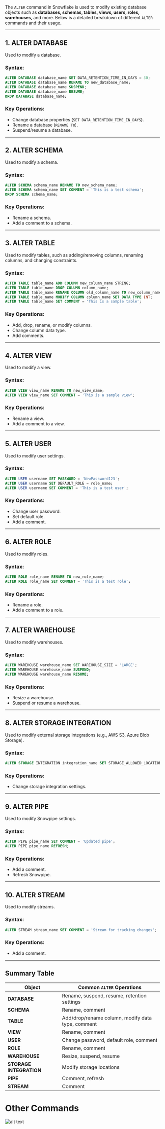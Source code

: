 The `ALTER` command in Snowflake is used to modify existing database objects such as **databases, schemas, tables, views, users, roles, warehouses,** and more. Below is a detailed breakdown of different `ALTER` commands and their usage.

---

## **1. ALTER DATABASE**

Used to modify a database.

### **Syntax:**

```sql
ALTER DATABASE database_name SET DATA_RETENTION_TIME_IN_DAYS = 30;
ALTER DATABASE database_name RENAME TO new_database_name;
ALTER DATABASE database_name SUSPEND;
ALTER DATABASE database_name RESUME;
DROP DATABASE database_name;
```

### **Key Operations:**

- Change database properties (`SET DATA_RETENTION_TIME_IN_DAYS`).
- Rename a database (`RENAME TO`).
- Suspend/resume a database.

---

## **2. ALTER SCHEMA**

Used to modify a schema.

### **Syntax:**

```sql
ALTER SCHEMA schema_name RENAME TO new_schema_name;
ALTER SCHEMA schema_name SET COMMENT = 'This is a test schema';
DROP SCHEMA schema_name;
```

### **Key Operations:**

- Rename a schema.
- Add a comment to a schema.

---

## **3. ALTER TABLE**

Used to modify tables, such as adding/removing columns, renaming columns, and changing constraints.

### **Syntax:**

```sql
ALTER TABLE table_name ADD COLUMN new_column_name STRING;
ALTER TABLE table_name DROP COLUMN column_name;
ALTER TABLE table_name RENAME COLUMN old_column_name TO new_column_name;
ALTER TABLE table_name MODIFY COLUMN column_name SET DATA TYPE INT;
ALTER TABLE table_name SET COMMENT = 'This is a sample table';
```

### **Key Operations:**

- Add, drop, rename, or modify columns.
- Change column data type.
- Add comments.

---

## **4. ALTER VIEW**

Used to modify a view.

### **Syntax:**

```sql
ALTER VIEW view_name RENAME TO new_view_name;
ALTER VIEW view_name SET COMMENT = 'This is a sample view';
```

### **Key Operations:**

- Rename a view.
- Add a comment to a view.

---

## **5. ALTER USER**

Used to modify user settings.

### **Syntax:**

```sql
ALTER USER username SET PASSWORD = 'NewPassword123';
ALTER USER username SET DEFAULT_ROLE = role_name;
ALTER USER username SET COMMENT = 'This is a test user';
```

### **Key Operations:**

- Change user password.
- Set default role.
- Add a comment.

---

## **6. ALTER ROLE**

Used to modify roles.

### **Syntax:**

```sql
ALTER ROLE role_name RENAME TO new_role_name;
ALTER ROLE role_name SET COMMENT = 'This is a test role';
```

### **Key Operations:**

- Rename a role.
- Add a comment to a role.

---

## **7. ALTER WAREHOUSE**

Used to modify warehouses.

### **Syntax:**

```sql
ALTER WAREHOUSE warehouse_name SET WAREHOUSE_SIZE = 'LARGE';
ALTER WAREHOUSE warehouse_name SUSPEND;
ALTER WAREHOUSE warehouse_name RESUME;
```

### **Key Operations:**

- Resize a warehouse.
- Suspend or resume a warehouse.

---

## **8. ALTER STORAGE INTEGRATION**

Used to modify external storage integrations (e.g., AWS S3, Azure Blob Storage).

### **Syntax:**

```sql
ALTER STORAGE INTEGRATION integration_name SET STORAGE_ALLOWED_LOCATIONS = ('s3://new-bucket/');
```

### **Key Operations:**

- Change storage integration settings.

---

## **9. ALTER PIPE**

Used to modify Snowpipe settings.

### **Syntax:**

```sql
ALTER PIPE pipe_name SET COMMENT = 'Updated pipe';
ALTER PIPE pipe_name REFRESH;
```

### **Key Operations:**

- Add a comment.
- Refresh Snowpipe.

---

## **10. ALTER STREAM**

Used to modify streams.

### **Syntax:**

```sql
ALTER STREAM stream_name SET COMMENT = 'Stream for tracking changes';
```

### **Key Operations:**

- Add a comment.

---

## **Summary Table**

| Object                  | Common `ALTER` Operations                         |
| ----------------------- | ------------------------------------------------- |
| **DATABASE**            | Rename, suspend, resume, retention settings       |
| **SCHEMA**              | Rename, comment                                   |
| **TABLE**               | Add/drop/rename column, modify data type, comment |
| **VIEW**                | Rename, comment                                   |
| **USER**                | Change password, default role, comment            |
| **ROLE**                | Rename, comment                                   |
| **WAREHOUSE**           | Resize, suspend, resume                           |
| **STORAGE INTEGRATION** | Modify storage locations                          |
| **PIPE**                | Comment, refresh                                  |
| **STREAM**              | Comment                                           |

# Other Commands

![alt text](image.png)